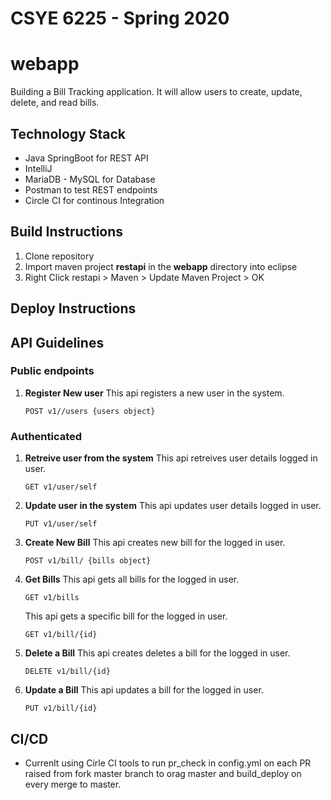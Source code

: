 # CSYE 6225 - Spring 2020
# webapp
Building a Bill Tracking application. It will allow users to create, update, delete, and read bills.

## Technology Stack
- Java SpringBoot for REST API
- IntelliJ
- MariaDB - MySQL for Database
- Postman to test REST endpoints
- Circle CI for continous Integration

## Build Instructions
1. Clone repository
2. Import maven project **restapi** in the **webapp** directory into eclipse
3. Right Click restapi > Maven > Update Maven Project > OK

## Deploy Instructions

## API Guidelines
### Public endpoints 
1. **Register New user**
   This api registers a new user in the system.
   ```
   POST v1//users {users object}
   ```
### Authenticated
1. **Retreive user from the system**
   This api retreives user details logged in user.
   ```
   GET v1/user/self
   ```
2. **Update user in the system**
   This api updates user details logged in user.
   ```
   PUT v1/user/self
   ```
3. **Create New Bill**
   This api creates new bill for the logged in user.
   ```
   POST v1/bill/ {bills object}
   ```
4. **Get Bills**
   This api gets all bills for the logged in user.
   ```
   GET v1/bills
   ```  
   This api gets a specific bill for the logged in user.
   ```
   GET v1/bill/{id}
   ```  
5. **Delete a Bill**
   This api creates deletes a bill for the logged in user.
   ```
   DELETE v1/bill/{id} 
   ```   
6. **Update a Bill**
   This api updates a bill for the logged in user.
   ```
   PUT v1/bill/{id}
   ```      
   
## CI/CD
- Currenlt using Cirle CI tools to run pr_check in config.yml on each PR raised from fork master branch to orag master and build_deploy on every merge to master.
